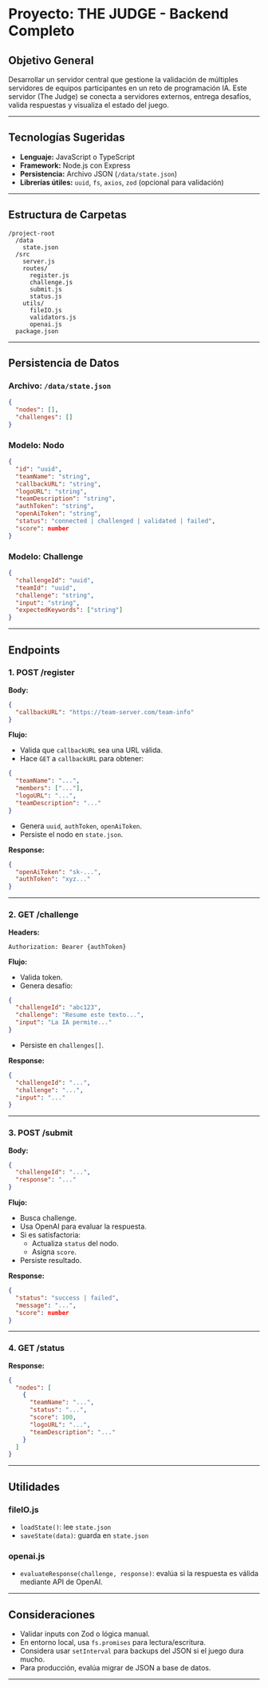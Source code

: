 # Proyecto: THE JUDGE - Backend Completo

## Objetivo General
Desarrollar un servidor central que gestione la validación de múltiples servidores de equipos participantes en un reto de programación IA. Este servidor (The Judge) se conecta a servidores externos, entrega desafíos, valida respuestas y visualiza el estado del juego.

---

## Tecnologías Sugeridas

- **Lenguaje:** JavaScript o TypeScript
- **Framework:** Node.js con Express
- **Persistencia:** Archivo JSON (`/data/state.json`)
- **Librerías útiles:** `uuid`, `fs`, `axios`, `zod` (opcional para validación)

---

## Estructura de Carpetas

```
/project-root
  /data
    state.json
  /src
    server.js
    routes/
      register.js
      challenge.js
      submit.js
      status.js
    utils/
      fileIO.js
      validators.js
      openai.js
  package.json
```

---

## Persistencia de Datos

### Archivo: `/data/state.json`

```json
{
  "nodes": [],
  "challenges": []
}
```

### Modelo: Nodo

```json
{
  "id": "uuid",
  "teamName": "string",
  "callbackURL": "string",
  "logoURL": "string",
  "teamDescription": "string",
  "authToken": "string",
  "openAiToken": "string",
  "status": "connected | challenged | validated | failed",
  "score": number
}
```

### Modelo: Challenge

```json
{
  "challengeId": "uuid",
  "teamId": "uuid",
  "challenge": "string",
  "input": "string",
  "expectedKeywords": ["string"]
}
```

---

## Endpoints

### 1. POST /register

**Body:**
```json
{
  "callbackURL": "https://team-server.com/team-info"
}
```

**Flujo:**
- Valida que `callbackURL` sea una URL válida.
- Hace `GET` a `callbackURL` para obtener:
```json
{
  "teamName": "...",
  "members": ["..."],
  "logoURL": "...",
  "teamDescription": "..."
}
```
- Genera `uuid`, `authToken`, `openAiToken`.
- Persiste el nodo en `state.json`.

**Response:**
```json
{
  "openAiToken": "sk-...",
  "authToken": "xyz..."
}
```

---

### 2. GET /challenge

**Headers:**
```
Authorization: Bearer {authToken}
```

**Flujo:**
- Valida token.
- Genera desafío:
```json
{
  "challengeId": "abc123",
  "challenge": "Resume este texto...",
  "input": "La IA permite..."
}
```
- Persiste en `challenges[]`.

**Response:**
```json
{
  "challengeId": "...",
  "challenge": "...",
  "input": "..."
}
```

---

### 3. POST /submit

**Body:**
```json
{
  "challengeId": "...",
  "response": "..."
}
```

**Flujo:**
- Busca challenge.
- Usa OpenAI para evaluar la respuesta.
- Si es satisfactoria:
  - Actualiza `status` del nodo.
  - Asigna `score`.
- Persiste resultado.

**Response:**
```json
{
  "status": "success | failed",
  "message": "...",
  "score": number
}
```

---

### 4. GET /status

**Response:**
```json
{
  "nodes": [
    {
      "teamName": "...",
      "status": "...",
      "score": 100,
      "logoURL": "...",
      "teamDescription": "..."
    }
  ]
}
```

---

## Utilidades

### fileIO.js
- `loadState()`: lee `state.json`
- `saveState(data)`: guarda en `state.json`

### openai.js
- `evaluateResponse(challenge, response)`: evalúa si la respuesta es válida mediante API de OpenAI.

---

## Consideraciones

- Validar inputs con Zod o lógica manual.
- En entorno local, usa `fs.promises` para lectura/escritura.
- Considera usar `setInterval` para backups del JSON si el juego dura mucho.
- Para producción, evalúa migrar de JSON a base de datos.

---